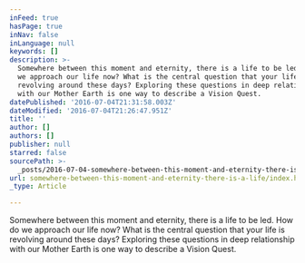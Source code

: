 ```yaml
---
inFeed: true
hasPage: true
inNav: false
inLanguage: null
keywords: []
description: >-
  Somewhere between this moment and eternity, there is a life to be led. How do
  we approach our life now? What is the central question that your life is
  revolving around these days? Exploring these questions in deep relationship
  with our Mother Earth is one way to describe a Vision Quest.
datePublished: '2016-07-04T21:31:58.003Z'
dateModified: '2016-07-04T21:26:47.951Z'
title: ''
author: []
authors: []
publisher: null
starred: false
sourcePath: >-
  _posts/2016-07-04-somewhere-between-this-moment-and-eternity-there-is-a-life.md
url: somewhere-between-this-moment-and-eternity-there-is-a-life/index.html
_type: Article

---
```

Somewhere between this moment and eternity, there is a life to be led. How do we approach our life now? What is the central question that your life is revolving around these days? Exploring these questions in deep relationship with our Mother Earth is one way to describe a Vision Quest.